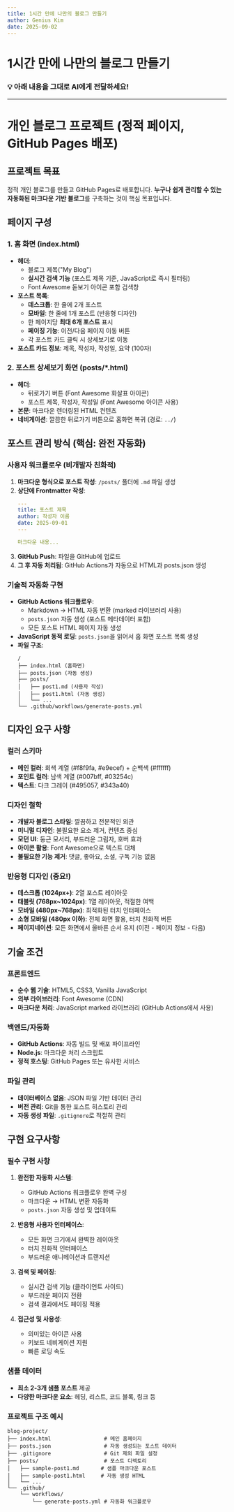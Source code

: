 ```yaml
---
title: 1시간 만에 나만의 블로그 만들기
author: Genius Kim
date: 2025-09-02
---
```


# 1시간 만에 나만의 블로그 만들기
### 💡 아래 내용을 그대로 AI에게 전달하세요!

---

# 개인 블로그 프로젝트 (정적 페이지, GitHub Pages 배포)

## 프로젝트 목표 
정적 개인 블로그를 만들고 GitHub Pages로 배포합니다. **누구나 쉽게 관리할 수 있는 자동화된 마크다운 기반 블로그**를 구축하는 것이 핵심 목표입니다.

## 페이지 구성

### 1. 홈 화면 (index.html)
- **헤더**: 
  - 블로그 제목("My Blog")
  - **실시간 검색 기능** (포스트 제목 기준, JavaScript로 즉시 필터링)
  - Font Awesome 돋보기 아이콘 포함 검색창
- **포스트 목록**:
  - **데스크톱**: 한 줄에 2개 포스트
  - **모바일**: 한 줄에 1개 포스트 (반응형 디자인)
  - 한 페이지당 **최대 6개 포스트** 표시
  - **페이징 기능**: 이전/다음 페이지 이동 버튼
  - 각 포스트 카드 클릭 시 상세보기로 이동
- **포스트 카드 정보**: 제목, 작성자, 작성일, 요약 (100자)

### 2. 포스트 상세보기 화면 (posts/*.html)
- **헤더**: 
  - 뒤로가기 버튼 (Font Awesome 화살표 아이콘)
  - 포스트 제목, 작성자, 작성일 (Font Awesome 아이콘 사용)
- **본문**: 마크다운 렌더링된 HTML 컨텐츠
- **네비게이션**: 깔끔한 뒤로가기 버튼으로 홈화면 복귀 (경로: `../`)

## 포스트 관리 방식 (핵심: 완전 자동화)

### 사용자 워크플로우 (비개발자 친화적)
1. **마크다운 형식으로 포스트 작성**: `/posts/` 폴더에 `.md` 파일 생성
2. **상단에 Frontmatter 작성**:
   ```yaml
   ---
   title: 포스트 제목
   author: 작성자 이름
   date: 2025-09-01
   ---
   
   마크다운 내용...
   ```
3. **GitHub Push**: 파일을 GitHub에 업로드
4. **그 후 자동 처리됨**: GitHub Actions가 자동으로 HTML과 posts.json 생성

### 기술적 자동화 구현
- **GitHub Actions 워크플로우**: 
  - Markdown → HTML 자동 변환 (marked 라이브러리 사용)
  - `posts.json` 자동 생성 (포스트 메타데이터 포함)
  - 모든 포스트 HTML 페이지 자동 생성
- **JavaScript 동적 로딩**: `posts.json`을 읽어서 홈 화면 포스트 목록 생성
- **파일 구조**:
  ```
  /
  ├── index.html (홈화면)
  ├── posts.json (자동 생성)
  ├── posts/
  │   ├── post1.md (사용자 작성)
  │   ├── post1.html (자동 생성)
  │   └── ...
  └── .github/workflows/generate-posts.yml
  ```

## 디자인 요구 사항

### 컬러 스키마
- **메인 컬러**: 회색 계열 (#f8f9fa, #e9ecef) + 순백색 (#ffffff)
- **포인트 컬러**: 남색 계열 (#007bff, #03254c)
- **텍스트**: 다크 그레이 (#495057, #343a40)

### 디자인 철학
- **개발자 블로그 스타일**: 깔끔하고 전문적인 외관
- **미니멀 디자인**: 불필요한 요소 제거, 컨텐츠 중심
- **모던 UI**: 둥근 모서리, 부드러운 그림자, 호버 효과
- **아이콘 활용**: Font Awesome으로 텍스트 대체
- **불필요한 기능 제거**: 댓글, 좋아요, 소셜, 구독 기능 없음

### 반응형 디자인 (중요!)
- **데스크톱 (1024px+)**: 2열 포스트 레이아웃
- **태블릿 (768px~1024px)**: 1열 레이아웃, 적절한 여백
- **모바일 (480px~768px)**: 최적화된 터치 인터페이스
- **소형 모바일 (480px 이하)**: 전체 화면 활용, 터치 친화적 버튼
- **페이지네이션**: 모든 화면에서 올바른 순서 유지 (이전 - 페이지 정보 - 다음)

## 기술 조건

### 프론트엔드
- **순수 웹 기술**: HTML5, CSS3, Vanilla JavaScript
- **외부 라이브러리**: Font Awesome (CDN)
- **마크다운 처리**: JavaScript marked 라이브러리 (GitHub Actions에서 사용)

### 백엔드/자동화
- **GitHub Actions**: 자동 빌드 및 배포 파이프라인
- **Node.js**: 마크다운 처리 스크립트
- **정적 호스팅**: GitHub Pages 또는 유사한 서비스

### 파일 관리
- **데이터베이스 없음**: JSON 파일 기반 데이터 관리
- **버전 관리**: Git을 통한 포스트 히스토리 관리
- **자동 생성 파일**: `.gitignore`로 적절히 관리

## 구현 요구사항

### 필수 구현 사항
1. **완전한 자동화 시스템**: 
   - GitHub Actions 워크플로우 완벽 구성
   - 마크다운 → HTML 변환 자동화
   - `posts.json` 자동 생성 및 업데이트

2. **반응형 사용자 인터페이스**:
   - 모든 화면 크기에서 완벽한 레이아웃
   - 터치 친화적 인터페이스
   - 부드러운 애니메이션과 트랜지션

3. **검색 및 페이징**:
   - 실시간 검색 기능 (클라이언트 사이드)
   - 부드러운 페이지 전환
   - 검색 결과에서도 페이징 적용

4. **접근성 및 사용성**:
   - 의미있는 아이콘 사용
   - 키보드 네비게이션 지원
   - 빠른 로딩 속도

### 샘플 데이터
- **최소 2-3개 샘플 포스트** 제공
- **다양한 마크다운 요소**: 헤딩, 리스트, 코드 블록, 링크 등

### 프로젝트 구조 예시
```
blog-project/
├── index.html                 # 메인 홈페이지
├── posts.json                 # 자동 생성되는 포스트 데이터
├── .gitignore                 # Git 제외 파일 설정
├── posts/                     # 포스트 디렉토리
│   ├── sample-post1.md       # 샘플 마크다운 포스트
│   ├── sample-post1.html     # 자동 생성 HTML
│   └── ...
└── .github/
    └── workflows/
        └── generate-posts.yml # 자동화 워크플로우
```
